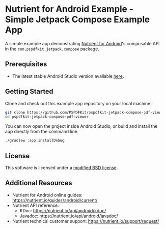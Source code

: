 # Nutrient for Android Example - Simple Jetpack Compose Example App

A simple example app demonstrating [Nutrient for Android](https://nutrient.io/pdf-sdk/android/)'s composable API in the `com.pspdfkit.jetpack.compose` package.

## Prerequisites

- The latest stable Android Studio version available [here](https://developer.android.com/studio).

## Getting Started

Clone and check out this example app repository on your local machine:

```sh
git clone https://github.com/PSPDFKit/pspdfkit-jetpack-compose-pdf-viewer.git
cd pspdfkit-jetpack-compose-pdf-viewer
```

You can now open the project inside Android Studio, or build and install the app directly from the command line:

```sh
./gradlew :app:installDebug
```

## License

This software is licensed under a [modified BSD license](LICENSE).

## Additional Resources

* Nutrient for Android online guides: https://nutrient.io/guides/android/current/
* Nutrient API reference:
  * KDoc: https://nutrient.io/api/android/kdoc/
  * Javadoc: https://nutrient.io/api/android/javadoc/
* Nutrient technical customer support: https://nutrient.io/support/request/  
